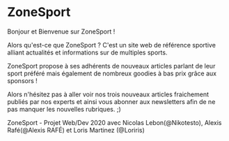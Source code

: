 # ZoneSport

Bonjour et Bienvenue sur ZoneSport ! 

Alors qu'est-ce que ZoneSport ? C'est un site web de référence sportive alliant actualités et informations sur de multiples sports.

ZoneSport propose à ses adhérents de nouveaux articles parlant de leur sport préféré mais également de nombreux goodies à bas prix grâce aux sponsors !

Alors n'hésitez pas à aller voir nos trois nouveaux articles fraichement publiés par nos experts et ainsi vous abonner aux newsletters afin de ne pas manquer les nouvelles rubriques. ;)

ZoneSport - Projet Web/Dev 2020 avec Nicolas Lebon(@Nikotesto), Alexis Rafé(@Alexis RAFÉ) et Loris Martinez (@Loriris) 

